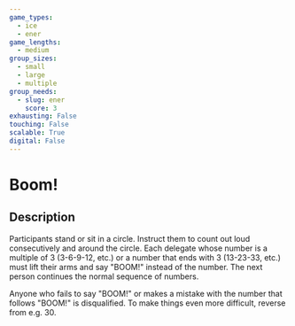 ```yaml
---
game_types:
  - ice
  - ener
game_lengths:
  - medium
group_sizes:
  - small
  - large
  - multiple
group_needs:
  - slug: ener
    score: 3
exhausting: False
touching: False
scalable: True
digital: False
---
```

# Boom!

## Description
Participants stand or sit in a circle. Instruct them to count out loud consecutively and around the circle. Each delegate whose number is a multiple of 3 (3-6-9-12, etc.) or a number that ends with 3 (13-23-33, etc.) must lift their arms and say "BOOM!" instead of the number. The next person continues the normal sequence of numbers.

Anyone who fails to say "BOOM!" or makes a mistake with the number that
follows "BOOM!" is disqualified. To make things even more difficult, reverse from e.g. 30.
